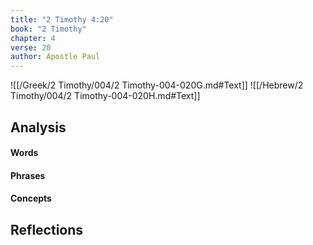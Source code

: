 ```yaml
---
title: "2 Timothy 4:20"
book: "2 Timothy"
chapter: 4
verse: 20
author: Apostle Paul
---
```

![[/Greek/2 Timothy/004/2 Timothy-004-020G.md#Text]]
![[/Hebrew/2 Timothy/004/2 Timothy-004-020H.md#Text]]

## Analysis

#### Words

#### Phrases

#### Concepts

## Reflections
